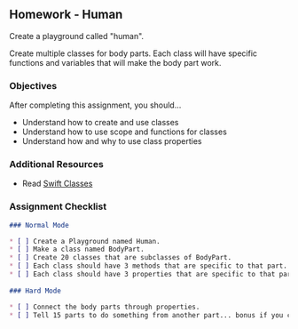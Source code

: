 ## Homework - Human

Create a playground called "human". 

Create multiple classes for body parts. Each class will have specific functions and variables that will make the body part work.

### Objectives

After completing this assignment, you should…

* Understand how to create and use classes
* Understand how to use scope and functions for classes
* Understand how and why to use class properties

### Additional Resources

* Read [Swift Classes](https://developer.apple.com/library/ios/documentation/Swift/Conceptual/Swift_Programming_Language/ClassesAndStructures.html)

### Assignment Checklist

```markdown
### Normal Mode

* [ ] Create a Playground named Human.
* [ ] Make a class named BodyPart.
* [ ] Create 20 classes that are subclasses of BodyPart.
* [ ] Each class should have 3 methods that are specific to that part.
* [ ] Each class should have 3 properties that are specific to that part.
 
### Hard Mode

* [ ] Connect the body parts through properties.
* [ ] Tell 15 parts to do something from another part... bonus if you can chain 4 + parts through methods.

```
